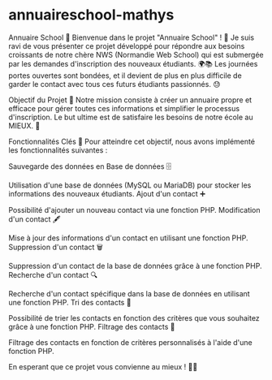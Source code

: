 # annuaireschool-mathys
Annuaire School 🏫
Bienvenue dans le projet "Annuaire School" ! 👋 Je suis ravi de vous présenter ce projet développé pour répondre aux besoins croissants de notre chère NWS (Normandie Web School) qui est submergée par les demandes d'inscription des nouveaux étudiants. 🌍📚 Les journées portes ouvertes sont bondées, et il devient de plus en plus difficile de garder le contact avec tous ces futurs étudiants passionnés. 😓

Objectif du Projet 🎯
Notre mission consiste à créer un annuaire propre et efficace pour gérer toutes ces informations et simplifier le processus d'inscription. Le but ultime est de satisfaire les besoins de notre école au MIEUX. 💪

Fonctionnalités Clés 🔑
Pour atteindre cet objectif, nous avons implémenté les fonctionnalités suivantes :

Sauvegarde des données en Base de données 🗄️

Utilisation d'une base de données (MySQL ou MariaDB) pour stocker les informations des nouveaux étudiants.
Ajout d'un contact ➕

Possibilité d'ajouter un nouveau contact via une fonction PHP.
Modification d'un contact 🖋️

Mise à jour des informations d'un contact en utilisant une fonction PHP.
Suppression d'un contact 🗑️

Suppression d'un contact de la base de données grâce à une fonction PHP.
Recherche d'un contact 🔍

Recherche d'un contact spécifique dans la base de données en utilisant une fonction PHP.
Tri des contacts 🧹

Possibilité de trier les contacts en fonction des critères que vous souhaitez grâce à une fonction PHP.
Filtrage des contacts 🧐

Filtrage des contacts en fonction de critères personnalisés à l'aide d'une fonction PHP.

En esperant que ce projet vous convienne au mieux ! 🚀💫
